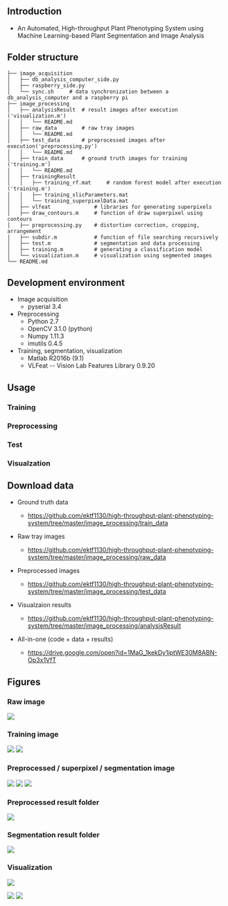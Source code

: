 ## Introduction
- An Automated, High-throughput Plant Phenotyping System using Machine Learning-based Plant Segmentation and Image Analysis
## Folder structure
```
├── image_acquisition
│   ├── db_analysis_computer_side.py
│   ├── raspberry_side.py
│   └── sync.sh 	# data synchronization between a db_analysis_computer and a raspberry pi
├── image_processing
│   ├── analysisResult 	# result images after execution ('visualization.m')
│   │   └── README.md
│   ├── raw_data 		# raw tray images
│   │   └── README.md
│   ├── test_data		# preprocessed images after execution('preprocessing.py')
│   │   └── README.md
│   ├── train_data 		# ground truth images for training ('training.m')
│   │   └── README.md
│   ├── trainingResult
│   │   ├── training_rf.mat 	# random forest model after execution ('training.m')
│   │   ├── training_slicParameters.mat	
│   │   └── training_superpixelData.mat
│   ├── vlfeat 				# libraries for generating superpixels
│   ├── draw_contours.m 	# function of draw superpixel using contours
│   ├── preprocessing.py 	# distortion correction, cropping, arrangement
│   ├── subdir.m 			# function of file searching recursively
│   ├── test.m 				# segmentation and data processing
│   ├── training.m 			# generating a classification model
│   └── visualization.m 	# visualization using segmented images
└── README.md
```
## Development environment
- Image acquisition
	- pyserial 3.4
- Preprocessing
	- Python 2.7
	- OpenCV 3.1.0 (python)
	- Numpy 1.11.3
	- imutils 0.4.5
- Training, segmentation, visualization
	- Matlab R2016b (9.1)
	- VLFeat -- Vision Lab Features Library 0.9.20

## Usage

### Training
### Preprocessing
### Test
### Visualzation

## Download data
- Ground truth data
	- https://github.com/ektf1130/high-throughput-plant-phenotyping-system/tree/master/image_processing/train_data
- Raw tray images
	- https://github.com/ektf1130/high-throughput-plant-phenotyping-system/tree/master/image_processing/raw_data
- Preprocessed images
	- https://github.com/ektf1130/high-throughput-plant-phenotyping-system/tree/master/image_processing/test_data
- Visualzaion results
	- https://github.com/ektf1130/high-throughput-plant-phenotyping-system/tree/master/image_processing/analysisResult
	
- All-in-one (code + data + results)
	- https://drive.google.com/open?id=1MaG_1kekDy1iptWE30M8ABN-Op3x1VfT

## Figures
### Raw image
![](raw_data_example.png)

### Training image
![](gt_example1.png) ![](gt_example2.png)

### Preprocessed / superpixel / segmentation image
![](processed_example.bmp) ![](superpixel_example.bmp) ![](segmentation_example.bmp)

### Preprocessed result folder
![](preprocess_example.png)

### Segmentation result folder
![](segmentation_processing_example.png)


### Visualization
![](time_series_example.png)

![](visualization_example2.png)
![](visualization_example3.png)
